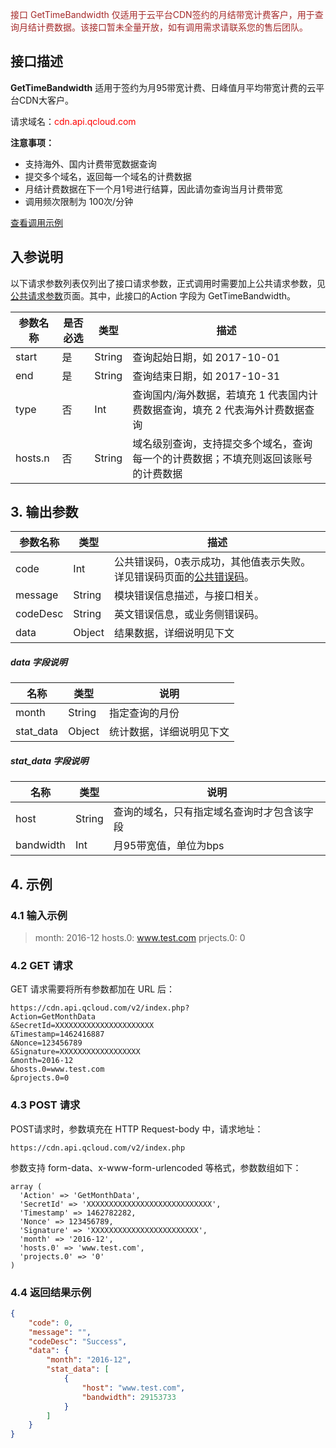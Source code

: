 <font style="color:Brown">接口 GetTimeBandwidth 仅适用于云平台CDN签约的月结带宽计费客户，用于查询月结计费数据。该接口暂未全量开放，如有调用需求请联系您的售后团队。</font>

## 接口描述

**GetTimeBandwidth** 适用于签约为月95带宽计费、日峰值月平均带宽计费的云平台CDN大客户。

请求域名：<font style="color:red">cdn.api.qcloud.com</font>

**注意事项：**

+ 支持海外、国内计费带宽数据查询
+ 提交多个域名，返回每一个域名的计费数据
+ 月结计费数据在下一个月1号进行结算，因此请勿查询当月计费带宽
+ 调用频次限制为 100次/分钟

[查看调用示例](http://tce.fsphere.cn/document/product/228/1734)

## 入参说明

以下请求参数列表仅列出了接口请求参数，正式调用时需要加上公共请求参数，见[公共请求参数](http://tce.fsphere.cn/doc/api/231/4473)页面。其中，此接口的Action 字段为 GetTimeBandwidth。

| 参数名称    | 是否必选 | 类型     | 描述                                       |
| ------- | ---- | ------ | ---------------------------------------- |
| start   | 是    | String | 查询起始日期，如 2017-10-01                      |
| end     | 是    | String | 查询结束日期，如 2017-10-31                      |
| type    | 否    | Int    | 查询国内/海外数据，若填充 1 代表国内计费数据查询，填充 2 代表海外计费数据查询 |
| hosts.n | 否    | String | 域名级别查询，支持提交多个域名，查询每一个的计费数据；不填充则返回该账号的计费数据 |



## 3. 输出参数

| 参数名称     | 类型     | 描述                                       |
| -------- | ------ | ---------------------------------------- |
| code     | Int    | 公共错误码，0表示成功，其他值表示失败。详见错误码页面的[公共错误码](http://tce.fsphere.cn/doc/api/231/5078#1.-.E5.85.AC.E5.85.B1.E9.94.99.E8.AF.AF.E7.A0.81)。 |
| message  | String | 模块错误信息描述，与接口相关。                          |
| codeDesc | String | 英文错误信息，或业务侧错误码。                          |
| data     | Object | 结果数据，详细说明见下文                             |

##### data 字段说明

| 名称        | 类型     | 说明           |
| --------- | ------ | ------------ |
| month     | String | 指定查询的月份      |
| stat_data | Object | 统计数据，详细说明见下文 |

##### stat_data 字段说明

| 名称        | 类型     | 说明                    |
| --------- | ------ | --------------------- |
| host      | String | 查询的域名，只有指定域名查询时才包含该字段 |
| bandwidth | Int    | 月95带宽值，单位为bps         |

## 4. 示例

### 4.1 输入示例

> month: 2016-12
> hosts.0: www.test.com
> prjects.0: 0

### 4.2 GET 请求

GET 请求需要将所有参数都加在 URL 后：

```
https://cdn.api.qcloud.com/v2/index.php?
Action=GetMonthData
&SecretId=XXXXXXXXXXXXXXXXXXXXXX
&Timestamp=1462416887
&Nonce=123456789
&Signature=XXXXXXXXXXXXXXXXXX
&month=2016-12
&hosts.0=www.test.com
&projects.0=0
```

### 4.3 POST 请求

POST请求时，参数填充在 HTTP Request-body 中，请求地址：

```
https://cdn.api.qcloud.com/v2/index.php
```

参数支持 form-data、x-www-form-urlencoded 等格式，参数数组如下：

```
array (
  'Action' => 'GetMonthData',
  'SecretId' => 'XXXXXXXXXXXXXXXXXXXXXXXXXXXX',
  'Timestamp' => 1462782282,
  'Nonce' => 123456789,
  'Signature' => 'XXXXXXXXXXXXXXXXXXXXXXXX',
  'month' => '2016-12',
  'hosts.0' => 'www.test.com',
  'projects.0' => '0'
)

```

### 4.4 返回结果示例

```json
{
    "code": 0,
    "message": "",
    "codeDesc": "Success",
    "data": {
        "month": "2016-12",
        "stat_data": [
            {
                "host": "www.test.com",
                "bandwidth": 29153733
            }
        ]
    }
}
```























